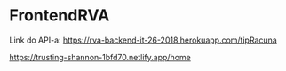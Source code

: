 # FrontendRVA

Link do API-a: https://rva-backend-it-26-2018.herokuapp.com/tipRacuna

https://trusting-shannon-1bfd70.netlify.app/home
